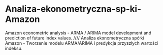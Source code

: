 # Analiza-ekonometryczna-sp-ki-Amazon
Amazon econometric analysis - ARMA / ARIMA model development and prediction of future index values.
////
Analiza ekonometryczna spółki Amazon - Tworzenie modelu ARMA/ARIMA i predykcja przyszłych wartości indeksu.
